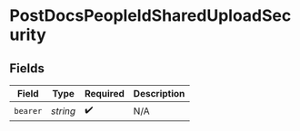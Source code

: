 # PostDocsPeopleIdSharedUploadSecurity


## Fields

| Field              | Type               | Required           | Description        |
| ------------------ | ------------------ | ------------------ | ------------------ |
| `bearer`           | *string*           | :heavy_check_mark: | N/A                |
